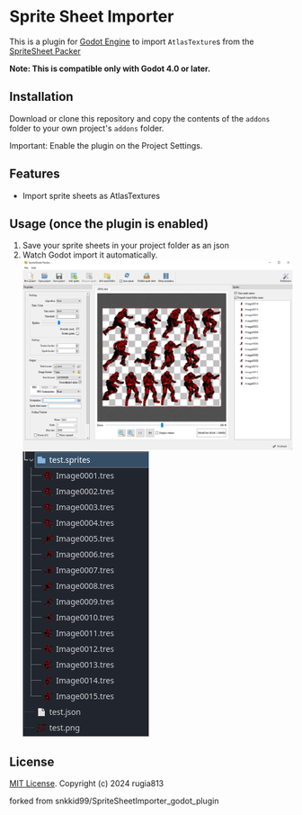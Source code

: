 # Sprite Sheet Importer

This is a plugin for [Godot Engine](https://godotengine.org) to import
`AtlasTexture`s from the [SpriteSheet Packer](https://amakaseev.github.io/sprite-sheet-packer/)

**Note: This is compatible only with Godot 4.0 or later.**

## Installation

Download or clone this repository and copy the contents of the
`addons` folder to your own project's `addons` folder.

Important: Enable the plugin on the Project Settings.

## Features

* Import sprite sheets as AtlasTextures

## Usage (once the plugin is enabled)

1. Save your sprite sheets in your project folder as an json
2. Watch Godot import it automatically.
![example1](example1.png)
![example2](example2.png)
## License

[MIT License](LICENSE). Copyright (c) 2024 rugia813

forked from snkkid99/SpriteSheetImporter_godot_plugin
